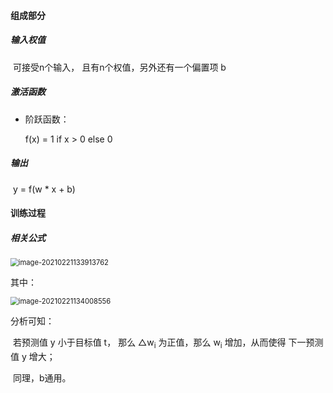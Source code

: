 #### 组成部分

##### 输入权值

​	可接受n个输入， 且有n个权值，另外还有一个偏置项 b

##### 激活函数

- 阶跃函数：

    f(x) = 1 if x > 0 else 0

##### 输出

​	 y = f(w * x + b)



#### 训练过程

##### 相关公式

  <img src="F:\Typora\Nodes\深度学习\image-20210221133913762.png" alt="image-20210221133913762" style="zoom:80%;" />

其中：

 <img src="F:\Typora\Nodes\深度学习\image-20210221134008556.png" alt="image-20210221134008556" style="zoom:80%;" />

分析可知：

​	若预测值 y 小于目标值 t， 那么 △w<sub>i</sub> 为正值，那么 w<sub>i</sub> 增加，从而使得 下一预测值 y 增大；

​	同理，b通用。